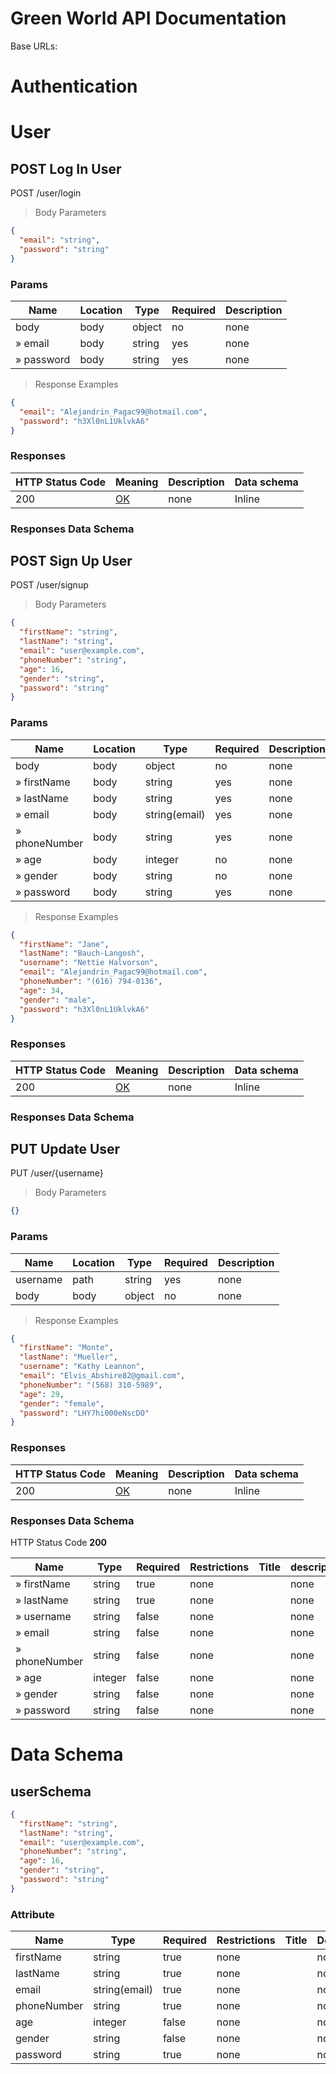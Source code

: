 # Green World API Documentation

Base URLs:

# Authentication

# User

## POST Log In User

POST /user/login

> Body Parameters

```json
{
  "email": "string",
  "password": "string"
}
```

### Params

|Name|Location|Type|Required|Description|
|---|---|---|---|---|
|body|body|object| no |none|
|» email|body|string| yes |none|
|» password|body|string| yes |none|

> Response Examples

```json
{
  "email": "Alejandrin_Pagac99@hotmail.com",
  "password": "h3Xl0nL1UklvkA6"
}
```

### Responses

|HTTP Status Code |Meaning|Description|Data schema|
|---|---|---|---|
|200|[OK](https://tools.ietf.org/html/rfc7231#section-6.3.1)|none|Inline|

### Responses Data Schema

## POST Sign Up User

POST /user/signup

> Body Parameters

```json
{
  "firstName": "string",
  "lastName": "string",
  "email": "user@example.com",
  "phoneNumber": "string",
  "age": 16,
  "gender": "string",
  "password": "string"
}
```

### Params

|Name|Location|Type|Required|Description|
|---|---|---|---|---|
|body|body|object| no |none|
|» firstName|body|string| yes |none|
|» lastName|body|string| yes |none|
|» email|body|string(email)| yes |none|
|» phoneNumber|body|string| yes |none|
|» age|body|integer| no |none|
|» gender|body|string| no |none|
|» password|body|string| yes |none|

> Response Examples

```json
{
  "firstName": "Jane",
  "lastName": "Bauch-Langosh",
  "username": "Nettie Halvorson",
  "email": "Alejandrin_Pagac99@hotmail.com",
  "phoneNumber": "(616) 794-0136",
  "age": 34,
  "gender": "male",
  "password": "h3Xl0nL1UklvkA6"
}
```

### Responses

|HTTP Status Code |Meaning|Description|Data schema|
|---|---|---|---|
|200|[OK](https://tools.ietf.org/html/rfc7231#section-6.3.1)|none|Inline|

### Responses Data Schema

## PUT Update User

PUT /user/{username}

> Body Parameters

```json
{}
```

### Params

|Name|Location|Type|Required|Description|
|---|---|---|---|---|
|username|path|string| yes |none|
|body|body|object| no |none|

> Response Examples

```json
{
  "firstName": "Monte",
  "lastName": "Mueller",
  "username": "Kathy Leannon",
  "email": "Elvis_Abshire82@gmail.com",
  "phoneNumber": "(568) 310-5989",
  "age": 29,
  "gender": "female",
  "password": "LHY7hi000eNscDO"
}
```

### Responses

|HTTP Status Code |Meaning|Description|Data schema|
|---|---|---|---|
|200|[OK](https://tools.ietf.org/html/rfc7231#section-6.3.1)|none|Inline|

### Responses Data Schema

HTTP Status Code **200**

|Name|Type|Required|Restrictions|Title|description|
|---|---|---|---|---|---|
|» firstName|string|true|none||none|
|» lastName|string|true|none||none|
|» username|string|false|none||none|
|» email|string|false|none||none|
|» phoneNumber|string|false|none||none|
|» age|integer|false|none||none|
|» gender|string|false|none||none|
|» password|string|false|none||none|

# Data Schema

<h2 id="tocS_userSchema">userSchema</h2>

<a id="schemauserschema"></a>
<a id="schema_userSchema"></a>
<a id="tocSuserschema"></a>
<a id="tocsuserschema"></a>

```json
{
  "firstName": "string",
  "lastName": "string",
  "email": "user@example.com",
  "phoneNumber": "string",
  "age": 16,
  "gender": "string",
  "password": "string"
}

```

### Attribute

|Name|Type|Required|Restrictions|Title|Description|
|---|---|---|---|---|---|
|firstName|string|true|none||none|
|lastName|string|true|none||none|
|email|string(email)|true|none||none|
|phoneNumber|string|true|none||none|
|age|integer|false|none||none|
|gender|string|false|none||none|
|password|string|true|none||none|


